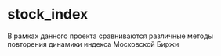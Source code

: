 # stock_index
В рамках данного проекта сравниваются различные методы повторения динамики индекса Московской Биржи
